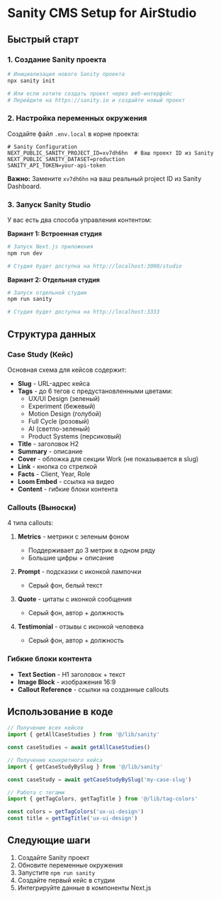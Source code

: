 # Sanity CMS Setup for AirStudio

## Быстрый старт

### 1. Создание Sanity проекта

```bash
# Инициализация нового Sanity проекта
npx sanity init

# Или если хотите создать проект через веб-интерфейс
# Перейдите на https://sanity.io и создайте новый проект
```

### 2. Настройка переменных окружения

Создайте файл `.env.local` в корне проекта:

```env
# Sanity Configuration
NEXT_PUBLIC_SANITY_PROJECT_ID=xv7dh6hn  # Ваш проект ID из Sanity
NEXT_PUBLIC_SANITY_DATASET=production
SANITY_API_TOKEN=your-api-token
```

**Важно:** Замените `xv7dh6hn` на ваш реальный project ID из Sanity Dashboard.

### 3. Запуск Sanity Studio

У вас есть два способа управления контентом:

**Вариант 1: Встроенная студия**
```bash
# Запуск Next.js приложения
npm run dev

# Студия будет доступна на http://localhost:3000/studio
```

**Вариант 2: Отдельная студия**
```bash
# Запуск отдельной студии
npm run sanity

# Студия будет доступна на http://localhost:3333
```

## Структура данных

### Case Study (Кейс)

Основная схема для кейсов содержит:

- **Slug** - URL-адрес кейса
- **Tags** - до 6 тегов с предустановленными цветами:
  - UX/UI Design (зеленый)
  - Experiment (бежевый) 
  - Motion Design (голубой)
  - Full Cycle (розовый)
  - AI (светло-зеленый)
  - Product Systems (персиковый)
- **Title** - заголовок H2
- **Summary** - описание
- **Cover** - обложка для секции Work (не показывается в slug)
- **Link** - кнопка со стрелкой
- **Facts** - Client, Year, Role
- **Loom Embed** - ссылка на видео
- **Content** - гибкие блоки контента

### Callouts (Выноски)

4 типа callouts:

1. **Metrics** - метрики с зеленым фоном
   - Поддерживает до 3 метрик в одном ряду
   - Большие цифры + описание

2. **Prompt** - подсказки с иконкой лампочки
   - Серый фон, белый текст

3. **Quote** - цитаты с иконкой сообщения
   - Серый фон, автор + должность

4. **Testimonial** - отзывы с иконкой человека
   - Серый фон, автор + должность

### Гибкие блоки контента

- **Text Section** - H1 заголовок + текст
- **Image Block** - изображения 16:9
- **Callout Reference** - ссылки на созданные callouts

## Использование в коде

```typescript
// Получение всех кейсов
import { getAllCaseStudies } from '@/lib/sanity'

const caseStudies = await getAllCaseStudies()

// Получение конкретного кейса
import { getCaseStudyBySlug } from '@/lib/sanity'

const caseStudy = await getCaseStudyBySlug('my-case-slug')

// Работа с тегами
import { getTagColors, getTagTitle } from '@/lib/tag-colors'

const colors = getTagColors('ux-ui-design')
const title = getTagTitle('ux-ui-design')
```

## Следующие шаги

1. Создайте Sanity проект
2. Обновите переменные окружения
3. Запустите `npm run sanity`
4. Создайте первый кейс в студии
5. Интегрируйте данные в компоненты Next.js 